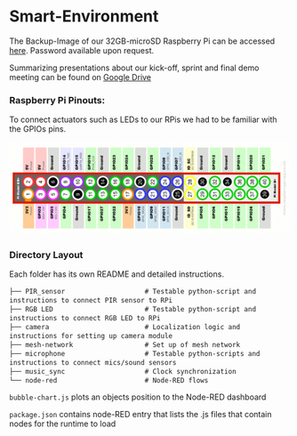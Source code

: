 # Smart-Environment

The Backup-Image of our 32GB-microSD Raspberry Pi can be accessed [here](https://syncandshare.lrz.de/getlink/fiwgxS6iyv6p68UEvT4sHEg/PiSDCardBackup.dmg.zip). Password available upon request.

Summarizing presentations about our kick-off, sprint and final demo meeting can be found on [Google Drive](https://drive.google.com/drive/folders/1RWxR8SE-929bHdC6CXpxWIwu3TBD98dn?usp=sharing)


### Raspberry Pi Pinouts:

To connect actuators such as LEDs to our RPis we had to be familiar with the GPIOs pins.

![alt text](Pinout.png "Logo Title Text 1")


### Directory Layout

Each folder has its own README and detailed instructions.
    
    ├── PIR_sensor                    # Testable python-script and instructions to connect PIR sensor to RPi
    ├── RGB LED                       # Testable python-script and instructions to connect RGB LED to RPi
    ├── camera                        # Localization logic and instructions for setting up camera module
    ├── mesh-network                  # Set up of mesh network
    ├── microphone                    # Testable python-scripts and instructions to connect mics/sound sensors
    ├── music_sync                    # Clock synchronization
    └── node-red                      # Node-RED flows
    
```bubble-chart.js``` plots an objects position to the Node-RED dashboard

```package.json``` contains node-RED entry that lists the .js files that contain nodes for the runtime to load
